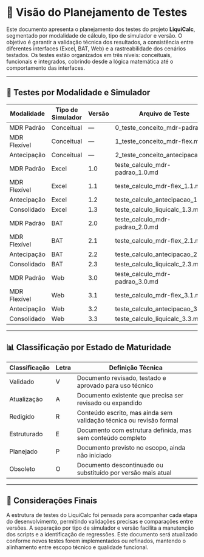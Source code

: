 # 📌 Visão do Planejamento de Testes

Este documento apresenta o planejamento dos testes do projeto **LiquiCalc**, segmentado por modalidade de cálculo, tipo de simulador e versão. O objetivo é garantir a validação técnica dos resultados, a consistência entre diferentes interfaces (Excel, BAT, Web) e a rastreabilidade dos cenários testados. Os testes estão organizados em três níveis: conceituais, funcionais e integrados, cobrindo desde a lógica matemática até o comportamento das interfaces.

---

## 🧪 Testes por Modalidade e Simulador

| Modalidade             | Tipo de Simulador | Versão | Arquivo de Teste                              | Estado           |
|------------------------|-------------------|--------|-----------------------------------------------|------------------|
| MDR Padrão             | Conceitual        | —      | 0_teste_conceito_mdr-padrao.md                | Atualização    |
| MDR Flexível           | Conceitual        | —      | 1_teste_conceito_mdr-flex.md                  | Estruturado     |
| Antecipação            | Conceitual        | —      | 2_teste_conceito_antecipacao.md               | Estruturado     |
| MDR Padrão             | Excel             | 1.0    | teste_calculo_mdr-padrao_1.0.md               | Planejado       |
| MDR Flexível           | Excel             | 1.1    | teste_calculo_mdr-flex_1.1.md                 | Planejado       |
| Antecipação            | Excel             | 1.2    | teste_calculo_antecipacao_1.2.md              | Planejado       |
| Consolidado            | Excel             | 1.3    | teste_calculo_liquicalc_1.3.md                | Planejado       |
| MDR Padrão             | BAT               | 2.0    | teste_calculo_mdr-padrao_2.0.md               | Planejado       |
| MDR Flexível           | BAT               | 2.1    | teste_calculo_mdr-flex_2.1.md                 | Planejado       |
| Antecipação            | BAT               | 2.2    | teste_calculo_antecipacao_2.2.md              | Planejado       |
| Consolidado            | BAT               | 2.3    | teste_calculo_liquicalc_2.3.md                | Planejado       |
| MDR Padrão             | Web               | 3.0    | teste_calculo_mdr-padrao_3.0.md               | Planejado       |
| MDR Flexível           | Web               | 3.1    | teste_calculo_mdr-flex_3.1.md                 | Planejado       |
| Antecipação            | Web               | 3.2    | teste_calculo_antecipacao_3.2.md              | Planejado       |
| Consolidado            | Web               | 3.3    | teste_calculo_liquicalc_3.3.md                | Planejado       |

---

## 📊 Classificação por Estado de Maturidade

| Classificação | Letra | Definição Técnica                                                                 |
|---------------|--------|------------------------------------------------------------------------------------|
| Validado      | V      | Documento revisado, testado e aprovado para uso técnico                           |
| Atualização   | A      | Documento existente que precisa ser revisado ou expandido                         |
| Redigido      | R      | Conteúdo escrito, mas ainda sem validação técnica ou revisão formal               |
| Estruturado   | E      | Documento com estrutura definida, mas sem conteúdo completo                       |
| Planejado     | P      | Documento previsto no escopo, ainda não iniciado                                  |
| Obsoleto      | O      | Documento descontinuado ou substituído por versão mais atual                      |

---

## 📎 Considerações Finais

A estrutura de testes do LiquiCalc foi pensada para acompanhar cada etapa do desenvolvimento, permitindo validações precisas e comparações entre versões. A separação por tipo de simulador e versão facilita a manutenção dos scripts e a identificação de regressões. Este documento será atualizado conforme novos testes forem implementados ou refinados, mantendo o alinhamento entre escopo técnico e qualidade funcional.
